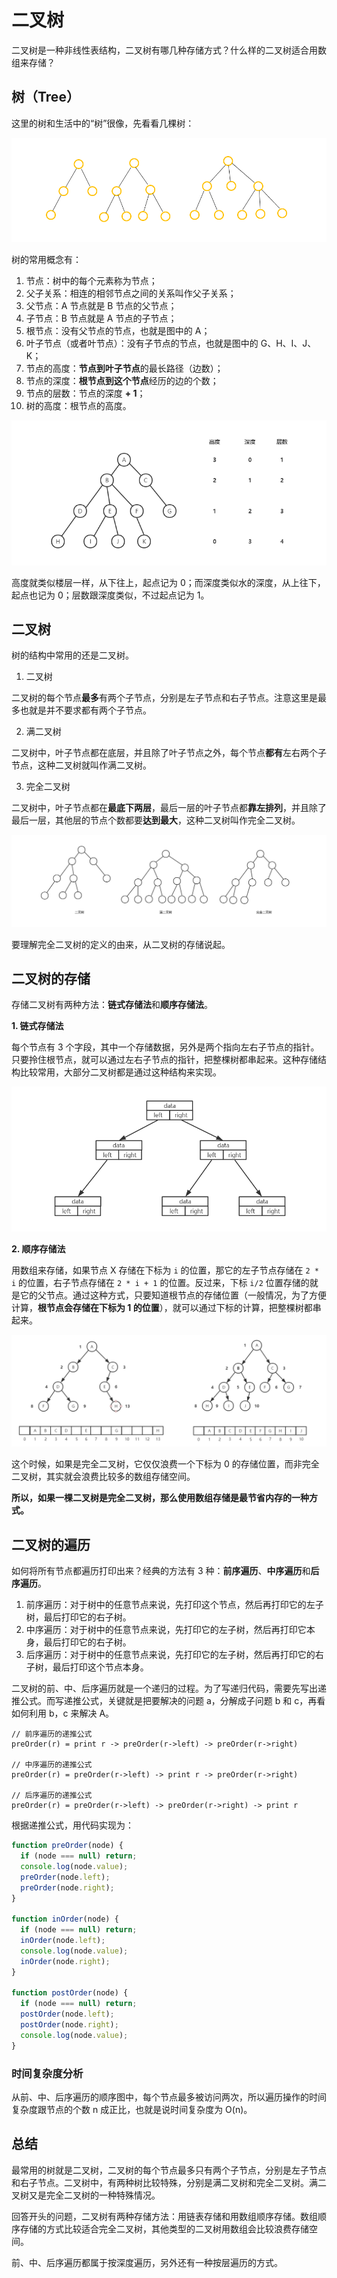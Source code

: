# 二叉树

二叉树是一种非线性表结构，二叉树有哪几种存储方式？什么样的二叉树适合用数组来存储？

## 树（Tree）

这里的树和生活中的“树”很像，先看看几棵树：

![tree](../../.vuepress/public/images/dataStructure-tree.png)

树的常用概念有：

1. 节点：树中的每个元素称为节点；
2. 父子关系：相连的相邻节点之间的关系叫作父子关系；
3. 父节点：A 节点就是 B 节点的父节点；
4. 子节点：B 节点就是 A 节点的子节点；
5. 根节点：没有父节点的节点，也就是图中的 A；
6. 叶子节点（或者叶节点）：没有子节点的节点，也就是图中的 G、H、I、J、K；
7. 节点的高度：**节点到叶子节点**的最长路径（边数）；
8. 节点的深度：**根节点到这个节点**经历的边的个数；
9. 节点的层数：节点的深度 **+ 1**；
10. 树的高度：根节点的高度。

![tree-example](../../.vuepress/public/images/dataStructure-tree-example.png)

高度就类似楼层一样，从下往上，起点记为 0；而深度类似水的深度，从上往下，起点也记为 0；层数跟深度类似，不过起点记为 1。

## 二叉树

树的结构中常用的还是二叉树。

1. 二叉树

二叉树的每个节点**最多**有两个子节点，分别是左子节点和右子节点。注意这里是最多也就是并不要求都有两个子节点。

2. 满二叉树

二叉树中，叶子节点都在底层，并且除了叶子节点之外，每个节点**都有**左右两个子节点，这种二叉树就叫作满二叉树。

3. 完全二叉树

二叉树中，叶子节点都在**最底下两层**，最后一层的叶子节点都**靠左排列**，并且除了最后一层，其他层的节点个数都要**达到最大**，这种二叉树叫作完全二叉树。

![binaryTree](../../.vuepress/public/images/dataStructure-tree-binaryTree.png)

<nx-tip text="完全二叉树的特征并不是很明显，为什么要特意说明呢？为什么要求它最后一层的叶子节点靠左排列？它的定义目的在哪？"/>

要理解完全二叉树的定义的由来，从二叉树的存储说起。

## 二叉树的存储

存储二叉树有两种方法：**链式存储法**和**顺序存储法**。

**1. 链式存储法**

每个节点有 3 个字段，其中一个存储数据，另外是两个指向左右子节点的指针。只要拎住根节点，就可以通过左右子节点的指针，把整棵树都串起来。这种存储结构比较常用，大部分二叉树都是通过这种结构来实现。

![linkedStore](../../.vuepress/public/images/dataStructure-tree-binaryTree-linkedStore.png)

**2. 顺序存储法**

用数组来存储，如果节点 X 存储在下标为 `i` 的位置，那它的左子节点存储在 `2 * i` 的位置，右子节点存储在 `2 * i + 1` 的位置。反过来，下标 `i/2` 位置存储的就是它的父节点。通过这种方式，只要知道根节点的存储位置（一般情况，为了方便计算，**根节点会存储在下标为 1 的位置**），就可以通过下标的计算，把整棵树都串起来。

![arrayStore](../../.vuepress/public/images/dataStructure-tree-binaryTree-arrayStore.png)

这个时候，如果是完全二叉树，它仅仅浪费一个下标为 0 的存储位置，而非完全二叉树，其实就会浪费比较多的数组存储空间。

**所以，如果一棵二叉树是完全二叉树，那么使用数组存储是最节省内存的一种方式。**

## 二叉树的遍历

如何将所有节点都遍历打印出来？经典的方法有 3 种：**前序遍历**、**中序遍历**和**后序遍历**。

1. 前序遍历：对于树中的任意节点来说，先打印这个节点，然后再打印它的左子树，最后打印它的右子树。
2. 中序遍历：对于树中的任意节点来说，先打印它的左子树，然后再打印它本身，最后打印它的右子树。
3. 后序遍历：对于树中的任意节点来说，先打印它的左子树，然后再打印它的右子树，最后打印这个节点本身。

二叉树的前、中、后序遍历就是一个递归的过程。为了写递归代码，需要先写出递推公式。而写递推公式，关键就是把要解决的问题 a，分解成子问题 b 和 c，再看如何利用 b，c 来解决 A。

```
// 前序遍历的递推公式
preOrder(r) = print r -> preOrder(r->left) -> preOrder(r->right)

// 中序遍历的递推公式
preOrder(r) = preOrder(r->left) -> print r -> preOrder(r->right)

// 后序遍历的递推公式
preOrder(r) = preOrder(r->left) -> preOrder(r->right) -> print r 
```

根据递推公式，用代码实现为：

```js
function preOrder(node) {
  if (node === null) return;
  console.log(node.value);
  preOrder(node.left);
  preOrder(node.right);
}

function inOrder(node) {
  if (node === null) return;
  inOrder(node.left);
  console.log(node.value);
  inOrder(node.right);
}

function postOrder(node) {
  if (node === null) return;
  postOrder(node.left);
  postOrder(node.right);
  console.log(node.value);
}
```

### 时间复杂度分析

从前、中、后序遍历的顺序图中，每个节点最多被访问两次，所以遍历操作的时间复杂度跟节点的个数 n 成正比，也就是说时间复杂度为 O(n)。

## 总结

最常用的树就是二叉树，二叉树的每个节点最多只有两个子节点，分别是左子节点和右子节点。二叉树中，有两种树比较特殊，分别是满二叉树和完全二叉树。满二叉树又是完全二叉树的一种特殊情况。

回答开头的问题，二叉树有两种存储方法：用链表存储和用数组顺序存储。数组顺序存储的方式比较适合完全二叉树，其他类型的二叉树用数组会比较浪费存储空间。

前、中、后序遍历都属于按深度遍历，另外还有一种按层遍历的方式。